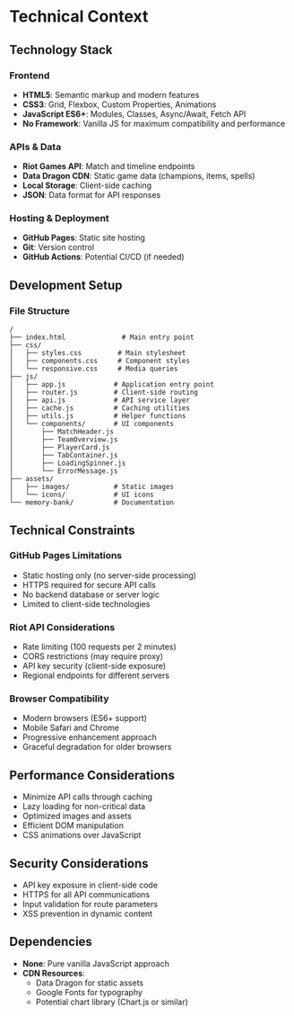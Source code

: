 # Technical Context

## Technology Stack

### Frontend
- **HTML5**: Semantic markup and modern features
- **CSS3**: Grid, Flexbox, Custom Properties, Animations
- **JavaScript ES6+**: Modules, Classes, Async/Await, Fetch API
- **No Framework**: Vanilla JS for maximum compatibility and performance

### APIs & Data
- **Riot Games API**: Match and timeline endpoints
- **Data Dragon CDN**: Static game data (champions, items, spells)
- **Local Storage**: Client-side caching
- **JSON**: Data format for API responses

### Hosting & Deployment
- **GitHub Pages**: Static site hosting
- **Git**: Version control
- **GitHub Actions**: Potential CI/CD (if needed)

## Development Setup

### File Structure
```
/
├── index.html              # Main entry point
├── css/
│   ├── styles.css         # Main stylesheet
│   ├── components.css     # Component styles
│   └── responsive.css     # Media queries
├── js/
│   ├── app.js            # Application entry point
│   ├── router.js         # Client-side routing
│   ├── api.js            # API service layer
│   ├── cache.js          # Caching utilities
│   ├── utils.js          # Helper functions
│   └── components/       # UI components
│       ├── MatchHeader.js
│       ├── TeamOverview.js
│       ├── PlayerCard.js
│       ├── TabContainer.js
│       ├── LoadingSpinner.js
│       └── ErrorMessage.js
├── assets/
│   ├── images/           # Static images
│   └── icons/            # UI icons
└── memory-bank/          # Documentation
```

## Technical Constraints

### GitHub Pages Limitations
- Static hosting only (no server-side processing)
- HTTPS required for secure API calls
- No backend database or server logic
- Limited to client-side technologies

### Riot API Considerations
- Rate limiting (100 requests per 2 minutes)
- CORS restrictions (may require proxy)
- API key security (client-side exposure)
- Regional endpoints for different servers

### Browser Compatibility
- Modern browsers (ES6+ support)
- Mobile Safari and Chrome
- Progressive enhancement approach
- Graceful degradation for older browsers

## Performance Considerations
- Minimize API calls through caching
- Lazy loading for non-critical data
- Optimized images and assets
- Efficient DOM manipulation
- CSS animations over JavaScript

## Security Considerations
- API key exposure in client-side code
- HTTPS for all API communications
- Input validation for route parameters
- XSS prevention in dynamic content

## Dependencies
- **None**: Pure vanilla JavaScript approach
- **CDN Resources**: 
  - Data Dragon for static assets
  - Google Fonts for typography
  - Potential chart library (Chart.js or similar)
